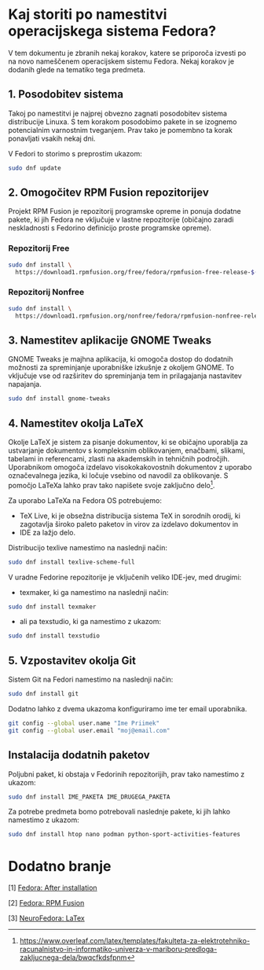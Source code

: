 # Kaj storiti po namestitvi operacijskega sistema Fedora?

V tem dokumentu je zbranih nekaj korakov, katere se priporoča izvesti po na novo nameščenem operacijskem sistemu Fedora. Nekaj korakov je dodanih glede na tematiko tega predmeta.

## 1. Posodobitev sistema

Takoj po namestitvi je najprej obvezno zagnati posodobitev sistema distribucije Linuxa. S tem korakom posodobimo pakete in se izognemo potencialnim
varnostnim tveganjem. Prav tako je pomembno ta korak ponavljati vsakih nekaj dni.

V Fedori to storimo s preprostim ukazom:

```sh
sudo dnf update
```

## 2. Omogočitev RPM Fusion repozitorijev

Projekt RPM Fusion je repozitorij programske opreme in ponuja dodatne pakete, ki jih Fedora ne vključuje v lastne repozitorije (običajno zaradi neskladnosti s Fedorino
definicijo proste programske opreme).

### Repozitorij Free

```sh
sudo dnf install \
  https://download1.rpmfusion.org/free/fedora/rpmfusion-free-release-$(rpm -E %fedora).noarch.rpm
```

### Repozitorij Nonfree

```sh
sudo dnf install \
  https://download1.rpmfusion.org/nonfree/fedora/rpmfusion-nonfree-release-$(rpm -E %fedora).noarch.rpm
```

## 3. Namestitev aplikacije GNOME Tweaks

GNOME Tweaks je majhna aplikacija, ki omogoča dostop do dodatnih možnosti za spreminjanje uporabniške izkušnje z okoljem GNOME. To vključuje vse od razširitev do spreminjanja tem in prilagajanja nastavitev napajanja.

```sh
sudo dnf install gnome-tweaks
```

## 4. Namestitev okolja LaTeX

Okolje LaTeX je sistem za pisanje dokumentov, ki se običajno uporablja za ustvarjanje dokumentov s kompleksnim oblikovanjem, enačbami, slikami, tabelami in referencami, zlasti na akademskih in tehničnih področjih. Uporabnikom omogoča izdelavo visokokakovostnih dokumentov z uporabo označevalnega jezika, ki ločuje vsebino od navodil za oblikovanje. S pomočjo LaTeXa lahko prav tako napišete svoje zaključno delo[^1].

[^1]: https://www.overleaf.com/latex/templates/fakulteta-za-elektrotehniko-racunalnistvo-in-informatiko-univerza-v-mariboru-predloga-zakljucnega-dela/bwqcfkdsfpnm

Za uporabo LaTeXa na Fedora OS potrebujemo:

- TeX Live, ki je obsežna distribucija sistema TeX in sorodnih orodij, ki zagotavlja široko paleto paketov in virov za izdelavo dokumentov in
- IDE za lažjo delo.

Distribucijo texlive namestimo na naslednji način:

```sh
sudo dnf install texlive-scheme-full
```

V uradne Fedorine repozitorije je vključenih veliko IDE-jev, med drugimi:

- texmaker, ki ga namestimo na naslednji način:

```sh
sudo dnf install texmaker
```
- ali pa texstudio, ki ga namestimo z ukazom:

```sh
sudo dnf install texstudio
```

## 5. Vzpostavitev okolja Git

Sistem Git na Fedori namestimo na naslednji način:

```sh
sudo dnf install git
```

Dodatno lahko z dvema ukazoma konfiguriramo ime ter email uporabnika.

```sh
git config --global user.name "Ime Priimek"
git config --global user.email "moj@email.com"
```

## Instalacija dodatnih paketov

Poljubni paket, ki obstaja v Fedorinih repozitorijih, prav tako namestimo z
ukazom:

```sh
sudo dnf install IME_PAKETA IME_DRUGEGA_PAKETA
```

Za potrebe predmeta bomo potrebovali naslednje pakete, ki jih lahko namestimo z ukazom:

```sh
sudo dnf install htop nano podman python-sport-activities-features
```

# Dodatno branje

[1] [Fedora: After installation](https://docs.fedoraproject.org/en-US/fedora/f36/install-guide/install/After_Installation/)

[2] [Fedora: RPM Fusion](https://docs.fedoraproject.org/en-US/quick-docs/setup_rpmfusion/)

[3] [NeuroFedora: LaTex](https://docs.fedoraproject.org/en-US/neurofedora/latex/)
